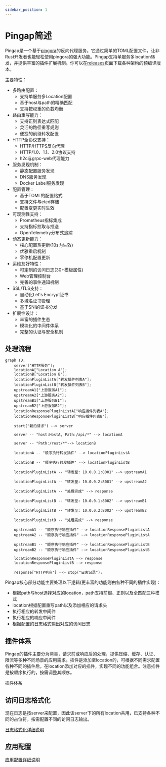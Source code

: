 ```yaml
---
sidebar_position: 1
---
```


# Pingap简述

Pingap是一个基于[pingora](https://github.com/cloudflare/pingora)的反向代理服务。它通过简单的TOML配置文件，让非Rust开发者也能轻松使用pingora的强大功能。Pingap支持单服务多location转发，并提供丰富的插件扩展机制。你可以在[releases](https://github.com/vicanso/pingap/releases)页面下载各种架构的预编译版本。

主要特性：

- 多路由配置：
  - 支持单服务多Location配置
  - 基于host与path的精确匹配
  - 支持按权重的负载均衡
- 路由重写能力：
  - 支持正则表达式匹配
  - 灵活的路径重写规则
  - 便捷的前缀转发配置
- HTTP全协议支持：
  - HTTP/HTTPS反向代理
  - HTTP/1.0、1.1、2.0协议支持
  - h2c与grpc-web代理能力
- 服务发现机制：
  - 静态配置服务发现
  - DNS服务发现
  - Docker Label服务发现
- 配置管理：
  - 基于TOML的配置格式
  - 支持文件与etcd存储
  - 配置变更实时生效
- 可观测性支持：
  - Prometheus指标集成
  - 支持指标拉取与推送
  - OpenTelemetry分布式追踪
- 动态更新能力：
  - 核心配置热更新(10s内生效)
  - 优雅重启机制
  - 零停机配置更新
- 运维友好特性：
  - 可定制的访问日志(30+模板属性)
  - Web管理控制台
  - 完善的事件通知机制
- SSL/TLS支持：
  - 自动化Let's Encrypt证书
  - 多域名证书管理
  - 基于SNI的证书分发
- 扩展性设计：
  - 丰富的插件生态
  - 模块化的中间件体系
  - 完整的认证与安全机制


## 处理流程

```mermaid
graph TD;
    server["HTTP服务"];
    locationA["Location A"];
    locationB["Location B"];
    locationPluginListA["转发插件列表A"];
    locationPluginListB["转发插件列表B"];
    upstreamA1["上游服务A1"];
    upstreamA2["上游服务A2"];
    upstreamB1["上游服务B1"];
    upstreamB2["上游服务B2"];
    locationResponsePluginListA["响应插件列表A"];
    locationResponsePluginListB["响应插件列表B"];

    start("新的请求") --> server

    server -- "host:HostA, Path:/api/*" --> locationA

    server -- "Path:/rest/*"--> locationB

    locationA -- "顺序执行转发插件" --> locationPluginListA

    locationB -- "顺序执行转发插件" --> locationPluginListB

    locationPluginListA -- "转发至: 10.0.0.1:8001" --> upstreamA1

    locationPluginListA -- "转发至: 10.0.0.2:8001" --> upstreamA2

    locationPluginListA -- "处理完成" --> response

    locationPluginListB -- "转发至: 10.0.0.1:8002" --> upstreamB1

    locationPluginListB -- "转发至: 10.0.0.2:8002" --> upstreamB2

    locationPluginListB -- "处理完成" --> response

    upstreamA1 -- "顺序执行响应插件" --> locationResponsePluginListA
    upstreamA2 -- "顺序执行响应插件" --> locationResponsePluginListA

    upstreamB1 -- "顺序执行响应插件" --> locationResponsePluginListB
    upstreamB2 -- "顺序执行响应插件" --> locationResponsePluginListB

    locationResponsePluginListA --> response
    locationResponsePluginListB --> response

    response["HTTP响应"] --> stop("日志记录");
```


Pingap核心部分功能主要处理以下逻辑(更丰富的功能则由各种不同的插件实现)：

- 根据path与host选择对应的location，path支持前缀、正则以及全匹配三种模式
- location根据配置重写path以及添加相应的请求头
- 执行相应的转发中间件
- 执行相应的响应中间件
- 根据配置的日志格式输出对应的访问日志


## 插件体系

Pingap的插件主要分为两类，请求前或响应后的处理，提供压缩、缓存、认证、限流等多种不同场景的应用需求。插件是添加至location的，可根据不同需求配置各种不同的插件后，在location添加对应的插件，实现不同的功能组合。注意插件是按顺序执行的，按需调整其顺序。

[插件体系](/pingap-zh/docs/plugin)


## 访问日志格式化

现在日志是按server来配置，因此该server下的所有location共用，已支持各种不同的占位符，按需配置不同的访问日志输出。

[日志格式化详细说明](/pingap-zh/docs/log)

## 应用配置

[应用配置详细说明](/pingap-zh/docs/config)
